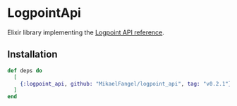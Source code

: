 # LogpointApi

Elixir library implementing the [Logpoint API reference](https://docs.logpoint.com/docs/logpoint-api-reference/en/latest/index.html).

## Installation

```elixir
def deps do
  [
    {:logpoint_api, github: "MikaelFangel/logpoint_api", tag: "v0.2.1"}
  ]
end
```

